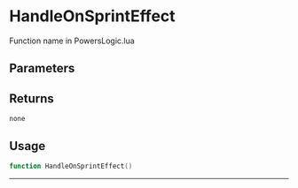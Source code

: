 # HandleOnSprintEffect
Function name in PowersLogic.lua
## Parameters

## Returns
`none`
## Usage
```lua
function HandleOnSprintEffect()
```
---
